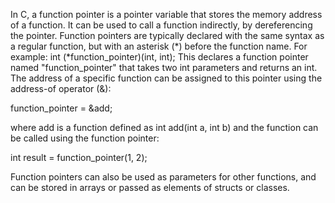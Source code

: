In C, a function pointer is a pointer variable that stores the memory address of a function. It can be used to call a function indirectly, by dereferencing the pointer. Function pointers are typically declared with the same syntax as a regular function, but with an asterisk (*) before the function name. For example: int (*function_pointer)(int, int); This declares a function pointer named "function_pointer" that takes two int parameters and returns an int. The address of a specific function can be assigned to this pointer using the address-of operator (&):

function_pointer = &add;

where add is a function defined as int add(int a, int b) and the function can be called using the function pointer:

int result = function_pointer(1, 2);

Function pointers can also be used as parameters for other functions, and can be stored in arrays or passed as elements of structs or classes.
